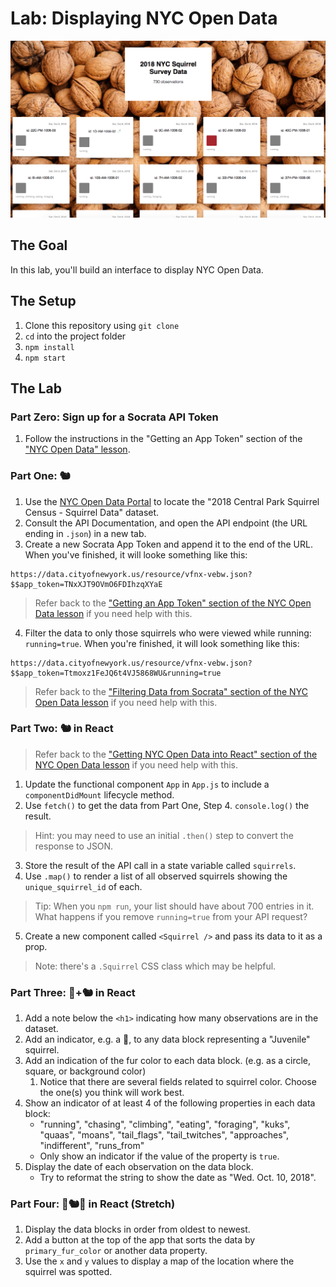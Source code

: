 # Lab: Displaying NYC Open Data

![Squirrel Data](squirrels.png)

## The Goal

In this lab, you'll build an interface to display NYC Open Data.

## The Setup

1. Clone this repository using `git clone`
2. `cd` into the project folder
3. `npm install`
4. `npm start`

## The Lab

### Part Zero: Sign up for a Socrata API Token

1. Follow the instructions in the "Getting an App Token" section of the ["NYC Open Data" lesson](https://github.com/upperlinecode/react-apis-lab.git).

### Part One: 🐿

1. Use the [NYC Open Data Portal](https://opendata.cityofnewyork.us/) to locate the "2018 Central Park Squirrel Census - Squirrel Data" dataset.
2. Consult the API Documentation, and open the API endpoint (the URL ending in `.json`) in a new tab.
3. Create a new Socrata App Token and append it to the end of the URL. When you've finished, it will looke something like this: 
```
https://data.cityofnewyork.us/resource/vfnx-vebw.json?$$app_token=TNxXJT9OVmO6FDIhzqXYaE
```
> Refer back to the ["Getting an App Token" section of the NYC Open Data lesson](https://github.com/upperlinecode/CS-and-the-City-Curriculum/blob/master/react/react-nyc-open-data.md#getting-an-app-token) if you need help with this.
4. Filter the data to only those squirrels who were viewed while running: `running=true`. When you're finished, it will look something like this:
```
https://data.cityofnewyork.us/resource/vfnx-vebw.json?$$app_token=Ttmoxz1FeJQ6t4VJ5868WU&running=true
```
> Refer back to the ["Filtering Data from Socrata" section of the NYC Open Data lesson](https://github.com/upperlinecode/CS-and-the-City-Curriculum/blob/master/react/react-nyc-open-data.md#filtering-data-from-socrata) if you need help with this.

### Part Two: 🐿 in React

> Refer back to the ["Getting NYC Open Data into React" section of the NYC Open Data lesson](https://github.com/upperlinecode/CS-and-the-City-Curriculum/blob/master/react/react-nyc-open-data.md#getting-nyc-open-data-into-react) if you need help with this.

1. Update the functional component `App` in `App.js` to include a `componentDidMount` lifecycle method.
2. Use `fetch()` to get the data from Part One, Step 4. `console.log()` the result.
> Hint: you may need to use an initial `.then()` step to convert the response to JSON.
3. Store the result of the API call in a state variable called `squirrels`.
4. Use `.map()` to render a list of all observed squirrels showing the `unique_squirrel_id` of each.
> Tip: When you `npm run`, your list should have about 700 entries in it. What happens if you remove `running=true` from your API request?
5. Create a new component called `<Squirrel />` and pass its data to it as a prop.
> Note: there's a `.Squirrel` CSS class which may be helpful.

### Part Three: 🌰+🐿 in React

1. Add a note below the `<h1>` indicating how many observations are in the dataset.
2. Add an indicator, e.g. a 🍼, to any data block representing a "Juvenile" squirrel.
2. Add an indication of the fur color to each data block. (e.g. as a circle, square, or background color)
   1. Notice that there are several fields related to squirrel color. Choose the one(s) you think will work best.
3. Show an indicator of at least 4 of the following properties in each data block:
   - "running", "chasing", "climbing", "eating", "foraging", "kuks", "quaas", "moans", "tail_flags", "tail_twitches", "approaches", "indifferent", "runs_from"
   - Only show an indicator if the value of the property is `true`.
4. Display the date of each observation on the data block.
   - Try to reformat the string to show the date as "Wed. Oct. 10, 2018".

### Part Four: 🌳🐿🌳 in React (Stretch)

1. Display the data blocks in order from oldest to newest.
2. Add a button at the top of the app that sorts the data by `primary_fur_color` or another data property.
3. Use the `x` and `y` values to display a map of the location where the squirrel was spotted.
